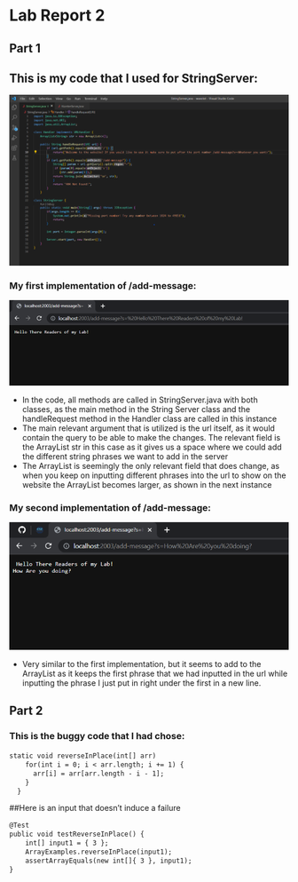 # Lab Report 2
## **Part 1**
## This is my code that I used for StringServer:
![Image](StringServer.png)

### My first implementation of /add-message:
![Image](addMessage1.png)

- In the code, all methods are called in StringServer.java with both classes, as the main method in the String Server class and the handleRequest method in the Handler class are called in this instance
- The main relevant argument that is utilized is the url itself, as it would contain the query to be able to make the changes. The relevant field is the ArrayList str in this case as it gives us a space where we could add the different string phrases we want to add in the server
- The ArrayList is seemingly the only relevant field that does change, as when you keep on inputting different phrases into the url to show on the website the ArrayList becomes larger, as shown in the next instance


### My second implementation of /add-message:
![Image](addMessage2.png)

- Very similar to the first implementation, but it seems to add to the ArrayList as it keeps the first phrase that we had inputted in the url while inputting the phrase I just put in right under the first in a new line.

## **Part 2**
### This is the buggy code that I had chose:
``` 
static void reverseInPlace(int[] arr) 
    for(int i = 0; i < arr.length; i += 1) {
      arr[i] = arr[arr.length - i - 1];
    }
  }
 ```
##Here is an input that doesn’t induce a failure
```
@Test 
public void testReverseInPlace() {
    int[] input1 = { 3 };
    ArrayExamples.reverseInPlace(input1);
    assertArrayEquals(new int[]{ 3 }, input1);
}
```
